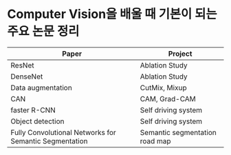 

# Computer Vision을 배울 때 기본이 되는 주요 논문 정리



|Paper|Project|
|---|---|
|ResNet|Ablation Study|
|DenseNet|Ablation Study|
|Data augmentation|CutMix, Mixup|
|CAN|CAM, Grad-CAM|
|faster R-CNN|Self driving system|
|Object detection|Self driving system|
|Fully Convolutional Networks for Semantic Segmentation|Semantic segmentation road map|

